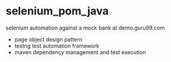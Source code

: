 # selenium_pom_java
selenium automation against a mock bank at demo.guru99.com
- page object design pattern
- testng test automation framework
- maven dependency management and test execution